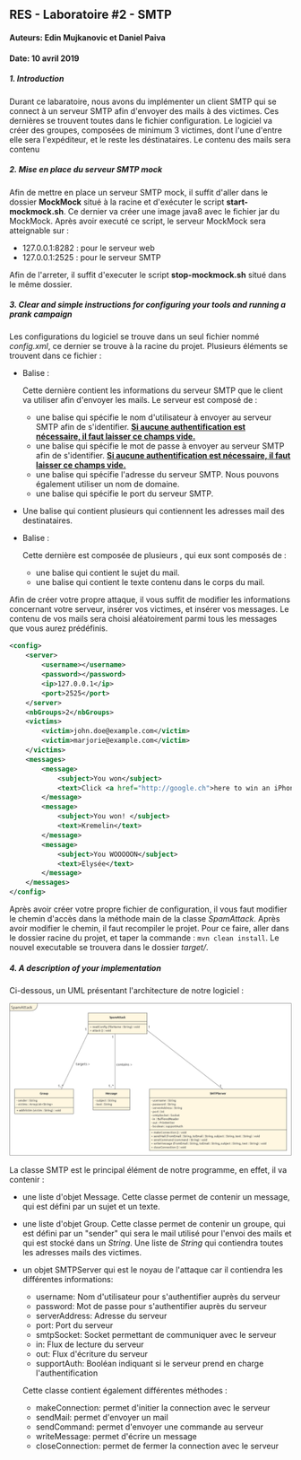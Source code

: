 ## RES - Laboratoire #2 - SMTP

#### Auteurs: Edin Mujkanovic et Daniel Paiva

#### Date:  10 avril 2019



##### 1. Introduction

Durant ce labaratoire, nous avons du implémenter un client SMTP qui se connect à un serveur SMTP afin d'envoyer des mails à des victimes. Ces dernières se trouvent toutes dans le fichier configuration. Le logiciel va créer des groupes, composées de minimum 3 victimes, dont l'une d'entre elle sera l'expéditeur, et le reste les déstinataires. Le contenu des mails sera contenu 

##### 2. Mise en place du serveur SMTP mock

Afin de mettre en place un serveur SMTP mock, il suffit d'aller dans le dossier **MockMock** situé à la racine et d'exécuter le script **start-mockmock.sh**. Ce dernier va créer une image java8 avec le fichier jar du MockMock. Après avoir executé ce script, le serveur MockMock sera atteignable sur :

- 127.0.0.1:8282 : pour le serveur web
- 127.0.0.1:2525 : pour le serveur SMTP

Afin de l'arreter, il suffit d'executer le script **stop-mockmock.sh** situé dans le même dossier.

##### 3. Clear and simple instructions for configuring your tools and running a prank campaign

Les configurations du logiciel se trouve dans un seul fichier nommé *config.xml*, ce dernier se trouve à la racine du projet. Plusieurs éléments se trouvent dans ce fichier : 

- Balise <server>: 

  Cette dernière contient les informations du serveur SMTP que le client va utiliser afin d'envoyer les mails. Le serveur est composé de : 

  - une balise <username> qui spécifie le nom d'utilisateur à envoyer au serveur SMTP afin de s'identifier. **<u>Si aucune authentification est nécessaire, il faut laisser ce champs vide.</u>**
  - une balise <password> qui spécifie le mot de passe à envoyer au serveur SMTP afin de s'identifier. **<u>Si aucune authentification est nécessaire, il faut laisser ce champs vide.</u>**
  - une balise <ip> qui spécifie l'adresse du serveur SMTP. Nous pouvons également utiliser un nom de domaine.
  - une balise <port> qui spécifie le port du serveur SMTP.

- Une balise <victims> qui contient plusieurs <victim> qui contiennent les adresses mail des destinataires. 

- Balise <messages>:

  Cette dernière est composée de plusieurs <message>, qui eux sont composés de :

  - une balise <sujet> qui contient le sujet du mail.
  - une balise <text> qui contient le texte contenu dans le corps du mail.

Afin de créer votre propre attaque, il vous suffit de modifier les informations concernant votre serveur, insérer vos victimes, et insérer vos messages. Le contenu de vos mails sera choisi aléatoirement parmi tous les messages que vous aurez prédéfinis.

```xml
<config>
    <server>
        <username></username>
        <password></password>
        <ip>127.0.0.1</ip>
        <port>2525</port>
    </server>
    <nbGroups>2</nbGroups>
    <victims>
        <victim>john.doe@example.com</victim>
        <victim>marjorie@example.com</victim>
    </victims>
    <messages>
        <message>
            <subject>You won</subject>
            <text>Click <a href="http://google.ch">here to win an iPhone XS MAX 512GB</a>			 </text>
        </message>
        <message>
            <subject>You won! </subject>
            <text>Kremelin</text>
        </message>
        <message>
            <subject>You WOOOOON</subject>
            <text>Elysée</text>
        </message>
    </messages>
</config>
```

Après avoir créer votre propre fichier de configuration, il vous faut modifier le chemin d'accès dans la méthode main de la classe *SpamAttack*.  Après avoir modifier le chemin, il faut recompiler le projet. Pour ce faire, aller dans le dossier racine du projet, et taper la commande : `mvn clean install`. Le nouvel executable se trouvera dans le dossier *target/*.

##### 4. A description of your implementation

Ci-dessous, un UML présentant l'architecture de notre logiciel : 

![](./figures//uml.png)

La classe SMTP est le principal élément de notre programme, en effet, il va contenir :

- une liste d'objet Message. Cette classe permet de contenir un message, qui est défini par un sujet et un texte.

- une liste d'objet Group. Cette classe permet de contenir un groupe, qui est défini par un "sender" qui sera le mail utilisé pour l'envoi des mails et qui est stocké dans un *String*. Une liste de *String* qui contiendra toutes les adresses mails des victimes.

- un objet SMTPServer qui est le noyau de l'attaque car il contiendra les différentes informations:

  - username: Nom d'utilisateur pour s'authentifier auprès du serveur
  - password: Mot de passe pour s'authentifier auprès du serveur
  - serverAddress: Adresse du serveur
  - port: Port du serveur
  - smtpSocket: Socket permettant de communiquer avec le serveur
  - in: Flux de lecture du serveur
  - out: Flux d'écriture du serveur
  - supportAuth: Booléan indiquant si le serveur prend en charge l'authentification

  Cette classe contient également différentes méthodes : 

  - makeConnection: permet d'initier la connection avec le serveur
  - sendMail: permet d'envoyer un mail
  - sendCommand: permet d'envoyer une commande au serveur
  - writeMessage: permet d'écrire un message
  - closeConnection: permet de fermer la connection avec le serveur